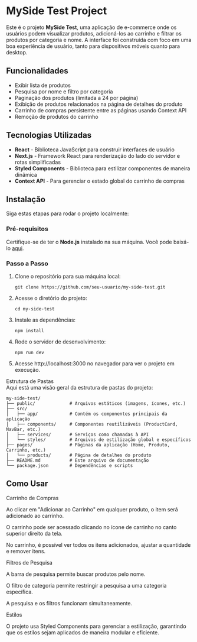 # MySide Test Project

Este é o projeto **MySide Test**, uma aplicação de e-commerce onde os usuários podem visualizar produtos, adicioná-los ao carrinho e filtrar os produtos por categoria e nome. A interface foi construída com foco em uma boa experiência de usuário, tanto para dispositivos móveis quanto para desktop.

## Funcionalidades

- Exibir lista de produtos
- Pesquisa por nome e filtro por categoria
- Paginação dos produtos (limitada a 24 por página)
- Exibição de produtos relacionados na página de detalhes do produto
- Carrinho de compras persistente entre as páginas usando Context API
- Remoção de produtos do carrinho

## Tecnologias Utilizadas

- **React** - Biblioteca JavaScript para construir interfaces de usuário
- **Next.js** - Framework React para renderização do lado do servidor e rotas simplificadas
- **Styled Components** - Biblioteca para estilizar componentes de maneira dinâmica
- **Context API** - Para gerenciar o estado global do carrinho de compras

## Instalação

Siga estas etapas para rodar o projeto localmente:

### Pré-requisitos

Certifique-se de ter o **Node.js** instalado na sua máquina. Você pode baixá-lo [aqui](https://nodejs.org/).

### Passo a Passo

1. Clone o repositório para sua máquina local:
    ```
    git clone https://github.com/seu-usuario/my-side-test.git
    ```
2. Acesse o diretório do projeto:
    ```
    cd my-side-test
    ```
3. Instale as dependências:
    ```
    npm install
    ```
4. Rode o servidor de desenvolvimento:
    ```
    npm run dev
    ```
5. Acesse http://localhost:3000 no navegador para ver o projeto em execução.

Estrutura de Pastas <br />
Aqui está uma visão geral da estrutura de pastas do projeto:

```
my-side-test/
├── public/             # Arquivos estáticos (imagens, ícones, etc.)
├── src/
│   ├── app/            # Contém os componentes principais da aplicação
│   ├── components/     # Componentes reutilizáveis (ProductCard, NavBar, etc.)
│   ├── services/       # Serviços como chamadas à API
│   └── styles/         # Arquivos de estilização global e específicos
├── pages/              # Páginas da aplicação (Home, Produto, Carrinho, etc.)
│   └── products/       # Página de detalhes do produto
├── README.md           # Este arquivo de documentação
└── package.json        # Dependências e scripts
```


## Como Usar

Carrinho de Compras <br />

Ao clicar em "Adicionar ao Carrinho" em qualquer produto, o item será adicionado ao carrinho.

O carrinho pode ser acessado clicando no ícone de carrinho no canto superior direito da tela.

No carrinho, é possível ver todos os itens adicionados, ajustar a quantidade e remover itens.<br />

Filtros de Pesquisa <br />

A barra de pesquisa permite buscar produtos pelo nome.

O filtro de categoria permite restringir a pesquisa a uma categoria específica.

A pesquisa e os filtros funcionam simultaneamente.<br />

Estilos<br />

O projeto usa Styled Components para gerenciar a estilização, garantindo que os estilos sejam aplicados de maneira modular e eficiente.

